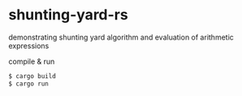 # shunting-yard-rs
demonstrating shunting yard algorithm and evaluation of arithmetic expressions

compile & run
```sh
$ cargo build
$ cargo run
```
